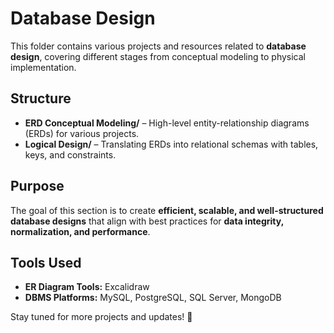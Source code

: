 # Database Design

This folder contains various projects and resources related to **database design**, covering different stages from conceptual modeling to physical implementation.

## Structure

- **ERD Conceptual Modeling/** – High-level entity-relationship diagrams (ERDs) for various projects.
- **Logical Design/** – Translating ERDs into relational schemas with tables, keys, and constraints.

## Purpose

The goal of this section is to create **efficient, scalable, and well-structured database designs** that align with best practices for **data integrity, normalization, and performance**.

## Tools Used

- **ER Diagram Tools:** Excalidraw
- **DBMS Platforms:** MySQL, PostgreSQL, SQL Server, MongoDB

Stay tuned for more projects and updates! 🚀

